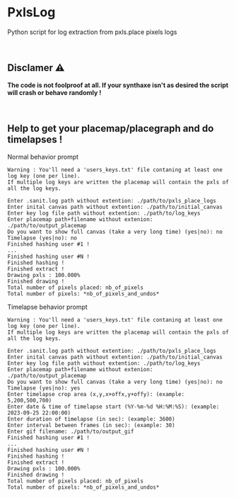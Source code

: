 # PxlsLog
Python script for log extraction from pxls.place pixels logs

</br>

## Disclamer :warning:
**The code is not foolproof at all. If your synthaxe isn't as desired the script will crash or behave randomly !**

</br>

## Help to get your placemap/placegraph and do timelapses !

Normal behavior prompt
```
Warning : You'll need a 'users_keys.txt' file contaning at least one log key (one per line).     
If multiple log keys are written the placemap will contain the pxls of all the log keys.

Enter .sanit.log path without extention: ./path/to/pxls_place_logs
Enter inital canvas path without extention: ./path/to/initial_canvas
Enter key log file path without extention: ./path/to/log_keys
Enter placemap path+filename without extenion: ./path/to/output_placemap
Do you want to show full canvas (take a very long time) (yes|no): no
Timelapse (yes|no): no
Finished hashing user #1 !
...
Finished hashing user #N !
Finished hashing !
Finished extract !
Drawing pxls : 100.000%
Finished drawing !
Total number of pixels placed: nb_of_pixels
Total number of pixels: *nb_of_pixels_and_undos*
```

Timelapse behavior prompt
```
Warning : You'll need a 'users_keys.txt' file contaning at least one log key (one per line).     
If multiple log keys are written the placemap will contain the pxls of all the log keys.

Enter .sanit.log path without extention: ./path/to/pxls_place_logs
Enter inital canvas path without extention: ./path/to/initial_canvas
Enter key log file path without extention: ./path/to/log_keys
Enter placemap path+filename without extenion: ./path/to/output_placemap
Do you want to show full canvas (take a very long time) (yes|no): no
Timelapse (yes|no): yes
Enter timelapse crop area (x,y,x+offx,y+offy): (example: 5,200,500,700)
Enter date & time of timelapse start (%Y-%m-%d %H:%M:%S): (example: 2023-09-25 22:00:00)
Enter duration of timelapse (in sec): (example: 3600)
Enter interval between frames (in sec): (example: 30)
Enter gif filename: ./path/to/output_gif
Finished hashing user #1 !
...
Finished hashing user #N !
Finished hashing !
Finished extract !
Drawing pxls : 100.000%
Finished drawing !
Total number of pixels placed: nb_of_pixels
Total number of pixels: *nb_of_pixels_and_undos*
```
